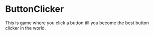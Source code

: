 # ButtonClicker
This is game where you click a button till you become the best button clicker in the world.
